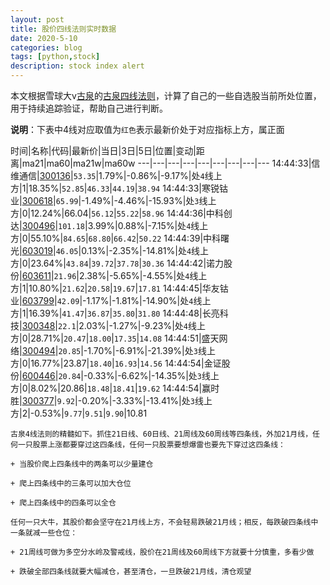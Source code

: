 ```yaml
---
layout: post
title: 股价四线法则实时数据
date: 2020-5-10
categories: blog
tags: [python,stock]
description: stock index alert
---
```



本文根据雪球大v[古泉](https://xueqiu.com/u/7148646888)的[古泉四线法则](https://xueqiu.com/7148646888/130498192)，计算了自己的一些自选股当前所处位置，用于持续追踪验证，帮助自己进行判断。

**说明**：下表中4线对应取值为`红色`表示最新价处于对应指标上方，属正面

时间|名称|代码|最新价|当日|3日|5日|位置|变动|距离|ma21|ma60|ma21w|ma60w
---|---|---|---|---|---|---|---|---
14:44:33|信维通信|[300136](https://xueqiu.com/S/SZ300136)|`53.35`|1.79%|-0.86%|-9.17%|处`4`线上方|1|18.35%|`52.85`|`46.33`|`44.19`|`38.94`
14:44:33|寒锐钴业|[300618](https://xueqiu.com/S/SZ300618)|`65.99`|-1.49%|-4.46%|-15.93%|处`3`线上方|0|12.24%|66.04|`56.12`|`55.22`|`58.96`
14:44:36|中科创达|[300496](https://xueqiu.com/S/SZ300496)|`101.18`|3.99%|0.88%|-7.15%|处`4`线上方|0|55.10%|`84.65`|`68.80`|`66.42`|`50.22`
14:44:39|中科曙光|[603019](https://xueqiu.com/S/SH603019)|`46.05`|0.13%|-2.35%|-14.81%|处`4`线上方|0|23.64%|`43.84`|`39.72`|`37.78`|`30.36`
14:44:42|诺力股份|[603611](https://xueqiu.com/S/SH603611)|`21.96`|2.38%|-5.65%|-4.55%|处`4`线上方|1|10.80%|`21.62`|`20.58`|`19.67`|`17.81`
14:44:45|华友钴业|[603799](https://xueqiu.com/S/SH603799)|`42.09`|-1.17%|-1.81%|-14.90%|处`4`线上方|1|16.39%|`41.47`|`36.87`|`35.80`|`31.80`
14:44:48|长亮科技|[300348](https://xueqiu.com/S/SZ300348)|`22.1`|2.03%|-1.27%|-9.23%|处`4`线上方|0|28.71%|`20.47`|`18.00`|`17.35`|`14.08`
14:44:51|盛天网络|[300494](https://xueqiu.com/S/SZ300494)|`20.85`|-1.70%|-6.91%|-21.39%|处`3`线上方|0|16.77%|23.87|`18.40`|`16.93`|`14.56`
14:44:54|金证股份|[600446](https://xueqiu.com/S/SH600446)|`20.84`|-0.33%|-6.62%|-14.35%|处`3`线上方|0|8.02%|20.86|`18.48`|`18.41`|`19.62`
14:44:54|赢时胜|[300377](https://xueqiu.com/S/SZ300377)|`9.92`|-0.20%|-3.33%|-13.41%|处`3`线上方|2|-0.53%|`9.77`|`9.51`|`9.90`|10.81

```
古泉4线法则的精髓如下。抓住21日线、60日线、21周线及60周线等四条线，外加21月线，任何一只股票上涨都要穿过这四条线，任何一只股票要想爆雷也要先下穿过这四条线：

+ 当股价爬上四条线中的两条可以少量建仓

+ 爬上四条线中的三条可以加大仓位

+ 爬上四条线中的四条可以全仓

任何一只大牛，其股价都会坚守在21月线上方，不会轻易跌破21月线；相反，每跌破四条线中一条就减一些仓位：

+ 21周线可做为多空分水岭及警戒线，股价在21周线及60周线下方就要十分慎重，多看少做

+ 跌破全部四条线就要大幅减仓，甚至清仓，一旦跌破21月线，清仓观望
```